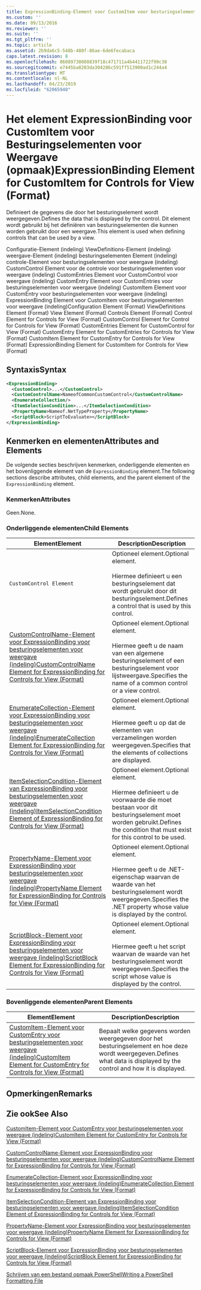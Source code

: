 ```yaml
---
title: ExpressionBinding-Element voor CustomItem voor besturingselementen voor weergave (indeling) | Microsoft Docs
ms.custom: ''
ms.date: 09/13/2016
ms.reviewer: ''
ms.suite: ''
ms.tgt_pltfrm: ''
ms.topic: article
ms.assetid: 2b9da6c5-548b-480f-86ae-6de6fecabaca
caps.latest.revision: 8
ms.openlocfilehash: 06089730008839f18c471711a4b4411722f99c38
ms.sourcegitcommit: e7445ba8203da304286c591ff513900ad1c244a4
ms.translationtype: MT
ms.contentlocale: nl-NL
ms.lasthandoff: 04/23/2019
ms.locfileid: "62065940"
---
```

# <a name="expressionbinding-element-for-customitem-for-controls-for-view-format"></a><span data-ttu-id="69bc5-102">Het element ExpressionBinding voor CustomItem voor Besturingselementen voor Weergave (opmaak)</span><span class="sxs-lookup"><span data-stu-id="69bc5-102">ExpressionBinding Element for CustomItem for Controls for View (Format)</span></span>

<span data-ttu-id="69bc5-103">Definieert de gegevens die door het besturingselement wordt weergegeven.</span><span class="sxs-lookup"><span data-stu-id="69bc5-103">Defines the data that is displayed by the control.</span></span> <span data-ttu-id="69bc5-104">Dit element wordt gebruikt bij het definiëren van besturingselementen die kunnen worden gebruikt door een weergave.</span><span class="sxs-lookup"><span data-stu-id="69bc5-104">This element is used when defining controls that can be used by a view.</span></span>

<span data-ttu-id="69bc5-105">Configuratie-Element (indeling) ViewDefinitions-Element (indeling) weergave-Element (indeling) besturingselementen Element (indeling) controle-Element voor besturingselementen voor weergave (indeling) CustomControl Element voor de controle voor besturingselementen voor weergave (indeling) CustomEntries Element voor CustomControl voor weergave (indeling) CustomEntry Element voor CustomEntries voor besturingselementen voor weergave (indeling) CustomItem Element voor CustomEntry voor besturingselementen voor weergave (indeling) ExpressionBinding Element voor CustomItem voor besturingselementen voor weergave (indeling)</span><span class="sxs-lookup"><span data-stu-id="69bc5-105">Configuration Element (Format) ViewDefinitions Element (Format) View Element (Format) Controls Element (Format) Control Element for Controls for View (Format) CustomControl Element for Control for Controls for View (Format) CustomEntries Element for CustomControl for View (Format) CustomEntry Element for CustomEntries for Controls for View (Format) CustomItem Element for CustomEntry for Controls for View (Format) ExpressionBinding Element for CustomItem for Controls for View (Format)</span></span>

## <a name="syntax"></a><span data-ttu-id="69bc5-106">Syntaxis</span><span class="sxs-lookup"><span data-stu-id="69bc5-106">Syntax</span></span>

```xml
<ExpressionBinding>
  <CustomControl>...</CustomControl>
  <CustomControlName>NameofCommonCustomControl</CustomControlName>
  <EnumerateCollection/>
  <ItemSelectionCondition>...</ItemSelectionCondition>
  <PropertyName>Nameof.NetTypeProperty</PropertyName>
  <ScriptBlock>ScriptToEvaluate></ScriptBlock>
</ExpressionBinding>
```

## <a name="attributes-and-elements"></a><span data-ttu-id="69bc5-107">Kenmerken en elementen</span><span class="sxs-lookup"><span data-stu-id="69bc5-107">Attributes and Elements</span></span>

<span data-ttu-id="69bc5-108">De volgende secties beschrijven kenmerken, onderliggende elementen en het bovenliggende element van de `ExpressionBinding` element.</span><span class="sxs-lookup"><span data-stu-id="69bc5-108">The following sections describe attributes, child elements, and the parent element of the `ExpressionBinding` element.</span></span>

### <a name="attributes"></a><span data-ttu-id="69bc5-109">Kenmerken</span><span class="sxs-lookup"><span data-stu-id="69bc5-109">Attributes</span></span>

<span data-ttu-id="69bc5-110">Geen.</span><span class="sxs-lookup"><span data-stu-id="69bc5-110">None.</span></span>

### <a name="child-elements"></a><span data-ttu-id="69bc5-111">Onderliggende elementen</span><span class="sxs-lookup"><span data-stu-id="69bc5-111">Child Elements</span></span>

|<span data-ttu-id="69bc5-112">Element</span><span class="sxs-lookup"><span data-stu-id="69bc5-112">Element</span></span>|<span data-ttu-id="69bc5-113">Description</span><span class="sxs-lookup"><span data-stu-id="69bc5-113">Description</span></span>|
|-------------|-----------------|
|`CustomControl Element`|<span data-ttu-id="69bc5-114">Optioneel element.</span><span class="sxs-lookup"><span data-stu-id="69bc5-114">Optional element.</span></span><br /><br /> <span data-ttu-id="69bc5-115">Hiermee definieert u een besturingselement dat wordt gebruikt door dit besturingselement.</span><span class="sxs-lookup"><span data-stu-id="69bc5-115">Defines a control that is used by this control.</span></span>|
|[<span data-ttu-id="69bc5-116">CustomControlName-Element voor ExpressionBinding voor besturingselementen voor weergave (indeling)</span><span class="sxs-lookup"><span data-stu-id="69bc5-116">CustomControlName Element for ExpressionBinding for Controls for View (Format)</span></span>](./customcontrolname-element-for-expressionbinding-for-controls-for-view-format.md)|<span data-ttu-id="69bc5-117">Optioneel element.</span><span class="sxs-lookup"><span data-stu-id="69bc5-117">Optional element.</span></span><br /><br /> <span data-ttu-id="69bc5-118">Hiermee geeft u de naam van een algemene besturingselement of een besturingselement voor lijstweergave.</span><span class="sxs-lookup"><span data-stu-id="69bc5-118">Specifies the name of a common control or a view control.</span></span>|
|[<span data-ttu-id="69bc5-119">EnumerateCollection-Element voor ExpressionBinding voor besturingselementen voor weergave (indeling)</span><span class="sxs-lookup"><span data-stu-id="69bc5-119">EnumerateCollection Element for ExpressionBinding for Controls for View (Format)</span></span>](./enumeratecollection-element-for-expressionbinding-for-controls-for-view-format.md)|<span data-ttu-id="69bc5-120">Optioneel element.</span><span class="sxs-lookup"><span data-stu-id="69bc5-120">Optional element.</span></span><br /><br /> <span data-ttu-id="69bc5-121">Hiermee geeft u op dat de elementen van verzamelingen worden weergegeven.</span><span class="sxs-lookup"><span data-stu-id="69bc5-121">Specifies that the elements of collections are displayed.</span></span>|
|[<span data-ttu-id="69bc5-122">ItemSelectionCondition-Element van ExpressionBinding voor besturingselementen voor weergave (indeling)</span><span class="sxs-lookup"><span data-stu-id="69bc5-122">ItemSelectionCondition Element of ExpressionBinding for Controls for View (Format)</span></span>](./itemselectioncondition-element-for-expressionbinding-for-controls-for-view-format.md)|<span data-ttu-id="69bc5-123">Optioneel element.</span><span class="sxs-lookup"><span data-stu-id="69bc5-123">Optional element.</span></span><br /><br /> <span data-ttu-id="69bc5-124">Hiermee definieert u de voorwaarde die moet bestaan voor dit besturingselement moet worden gebruikt.</span><span class="sxs-lookup"><span data-stu-id="69bc5-124">Defines the condition that must exist for this control to be used.</span></span>|
|[<span data-ttu-id="69bc5-125">PropertyName-Element voor ExpressionBinding voor besturingselementen voor weergave (indeling)</span><span class="sxs-lookup"><span data-stu-id="69bc5-125">PropertyName Element for ExpressionBinding for Controls for View (Format)</span></span>](./propertyname-element-for-expressionbinding-for-controls-for-view-format.md)|<span data-ttu-id="69bc5-126">Optioneel element.</span><span class="sxs-lookup"><span data-stu-id="69bc5-126">Optional element.</span></span><br /><br /> <span data-ttu-id="69bc5-127">Hiermee geeft u de .NET-eigenschap waarvan de waarde van het besturingselement wordt weergegeven.</span><span class="sxs-lookup"><span data-stu-id="69bc5-127">Specifies the .NET property whose value is displayed by the control.</span></span>|
|[<span data-ttu-id="69bc5-128">ScriptBlock-Element voor ExpressionBinding voor besturingselementen voor weergave (indeling)</span><span class="sxs-lookup"><span data-stu-id="69bc5-128">ScriptBlock Element for ExpressionBinding for Controls for View (Format)</span></span>](./scriptblock-element-for-expressionbinding-for-controls-for-view-format.md)|<span data-ttu-id="69bc5-129">Optioneel element.</span><span class="sxs-lookup"><span data-stu-id="69bc5-129">Optional element.</span></span><br /><br /> <span data-ttu-id="69bc5-130">Hiermee geeft u het script waarvan de waarde van het besturingselement wordt weergegeven.</span><span class="sxs-lookup"><span data-stu-id="69bc5-130">Specifies the script whose value is displayed by the control.</span></span>|

### <a name="parent-elements"></a><span data-ttu-id="69bc5-131">Bovenliggende elementen</span><span class="sxs-lookup"><span data-stu-id="69bc5-131">Parent Elements</span></span>

|<span data-ttu-id="69bc5-132">Element</span><span class="sxs-lookup"><span data-stu-id="69bc5-132">Element</span></span>|<span data-ttu-id="69bc5-133">Description</span><span class="sxs-lookup"><span data-stu-id="69bc5-133">Description</span></span>|
|-------------|-----------------|
|[<span data-ttu-id="69bc5-134">CustomItem-Element voor CustomEntry voor besturingselementen voor weergave (indeling)</span><span class="sxs-lookup"><span data-stu-id="69bc5-134">CustomItem Element for CustomEntry for Controls for View (Format)</span></span>](./customitem-element-for-customentry-for-controls-for-view-format.md)|<span data-ttu-id="69bc5-135">Bepaalt welke gegevens worden weergegeven door het besturingselement en hoe deze wordt weergegeven.</span><span class="sxs-lookup"><span data-stu-id="69bc5-135">Defines what data is displayed by the control and how it is displayed.</span></span>|

## <a name="remarks"></a><span data-ttu-id="69bc5-136">Opmerkingen</span><span class="sxs-lookup"><span data-stu-id="69bc5-136">Remarks</span></span>

## <a name="see-also"></a><span data-ttu-id="69bc5-137">Zie ook</span><span class="sxs-lookup"><span data-stu-id="69bc5-137">See Also</span></span>

[<span data-ttu-id="69bc5-138">CustomItem-Element voor CustomEntry voor besturingselementen voor weergave (indeling)</span><span class="sxs-lookup"><span data-stu-id="69bc5-138">CustomItem Element for CustomEntry for Controls for View (Format)</span></span>](./customitem-element-for-customentry-for-controls-for-view-format.md)

[<span data-ttu-id="69bc5-139">CustomControlName-Element voor ExpressionBinding voor besturingselementen voor weergave (indeling)</span><span class="sxs-lookup"><span data-stu-id="69bc5-139">CustomControlName Element for ExpressionBinding for Controls for View (Format)</span></span>](./customcontrolname-element-for-expressionbinding-for-controls-for-view-format.md)

[<span data-ttu-id="69bc5-140">EnumerateCollection-Element voor ExpressionBinding voor besturingselementen voor weergave (indeling)</span><span class="sxs-lookup"><span data-stu-id="69bc5-140">EnumerateCollection Element for ExpressionBinding for Controls for View (Format)</span></span>](./enumeratecollection-element-for-expressionbinding-for-controls-for-view-format.md)

[<span data-ttu-id="69bc5-141">ItemSelectionCondition-Element van ExpressionBinding voor besturingselementen voor weergave (indeling)</span><span class="sxs-lookup"><span data-stu-id="69bc5-141">ItemSelectionCondition Element of ExpressionBinding for Controls for View (Format)</span></span>](./itemselectioncondition-element-for-expressionbinding-for-controls-for-view-format.md)

[<span data-ttu-id="69bc5-142">PropertyName-Element voor ExpressionBinding voor besturingselementen voor weergave (indeling)</span><span class="sxs-lookup"><span data-stu-id="69bc5-142">PropertyName Element for ExpressionBinding for Controls for View (Format)</span></span>](./propertyname-element-for-expressionbinding-for-controls-for-view-format.md)

[<span data-ttu-id="69bc5-143">ScriptBlock-Element voor ExpressionBinding voor besturingselementen voor weergave (indeling)</span><span class="sxs-lookup"><span data-stu-id="69bc5-143">ScriptBlock Element for ExpressionBinding for Controls for View (Format)</span></span>](./scriptblock-element-for-expressionbinding-for-controls-for-view-format.md)

[<span data-ttu-id="69bc5-144">Schrijven van een bestand opmaak PowerShell</span><span class="sxs-lookup"><span data-stu-id="69bc5-144">Writing a PowerShell Formatting File</span></span>](./writing-a-powershell-formatting-file.md)
